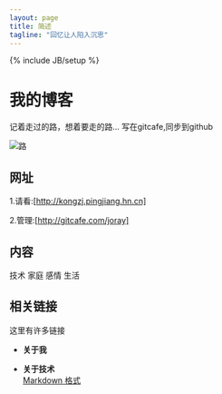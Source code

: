```yaml
---
layout: page
title: 简述
tagline: "回忆让人陷入沉思"
---
```

{% include JB/setup %}

# 我的博客

记着走过的路，想着要走的路...
写在gitcafe,同步到github

![路](http://cdn4.recollect.com/splash/homepage-image-background.jpg "路很长，如何走好")



## 网址

1.请看:[http://kongzj.pingjiang.hn.cn]

2.管理:[http://gitcafe.com/joray]


## 内容

技术 家庭 感情 生活

## 相关链接 

这里有许多链接

- **关于我**  
 
- **关于技术**  
[Markdown 格式](https://github.com/adam-p/markdown-here/wiki/Markdown-Cheatsheet)

